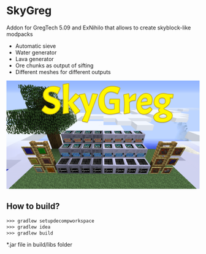 # SkyGreg
Addon for GregTech 5.09 and ExNihilo that allows to create skyblock-like modpacks

- Automatic sieve
- Water generator
- Lava generator
- Ore chunks as output of sifting
- Different meshes for different outputs


![Demo](/imgs/demo.png?raw=true)

## How to build?

`````
>>> gradlew setupdecompworkspace
>>> gradlew idea
>>> gradlew build
`````

*.jar file in build/libs folder